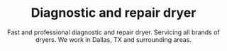 ---
layout: index
keyword: Dryer repair
title: Diagnostic and repair dryer
subtitle: "Fast and professional diagnostic and repair dryer. Servicing all brands of dryers. We work in Dallas, TX and surrounding areas."
---